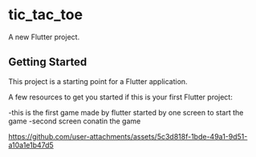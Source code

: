 # tic_tac_toe

A new Flutter project.

## Getting Started

This project is a starting point for a Flutter application.

A few resources to get you started if this is your first Flutter project:

-this is the first game  made by flutter started by one screen to start the game 
-second screen conatin the game 

https://github.com/user-attachments/assets/5c3d818f-1bde-49a1-9d51-a10a1e1b47d5

